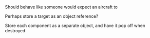 Should behave like someone would expect an aircraft to

Perhaps store a target as an object reference?

Store each component as a separate object, and have it pop off when destroyed